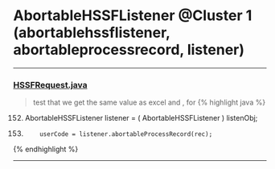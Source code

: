 # AbortableHSSFListener @Cluster 1 (abortablehssflistener, abortableprocessrecord, listener)

***

### [HSSFRequest.java](https://searchcode.com/codesearch/view/15642339/)
> test that we get the same value as excel and , for 
{% highlight java %}
152. AbortableHSSFListener listener = ( AbortableHSSFListener ) listenObj;
153.         userCode = listener.abortableProcessRecord(rec);
{% endhighlight %}

***

